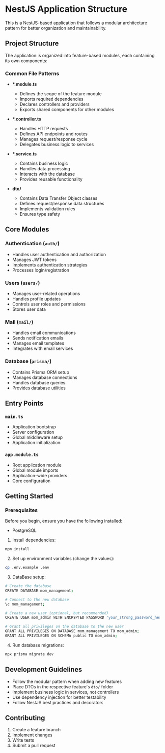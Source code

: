 # NestJS Application Structure

This is a NestJS-based application that follows a modular architecture pattern for better organization and maintainability.

## Project Structure

The application is organized into feature-based modules, each containing its own components:

### Common File Patterns

- **\*.module.ts**
  - Defines the scope of the feature module
  - Imports required dependencies
  - Declares controllers and providers
  - Exports shared components for other modules

- **\*.controller.ts**
  - Handles HTTP requests
  - Defines API endpoints and routes
  - Manages request/response cycle
  - Delegates business logic to services

- **\*.service.ts**
  - Contains business logic
  - Handles data processing
  - Interacts with the database
  - Provides reusable functionality

- **dto/**
  - Contains Data Transfer Object classes
  - Defines request/response data structures
  - Implements validation rules
  - Ensures type safety

## Core Modules

### Authentication (`auth/`)
- Handles user authentication and authorization
- Manages JWT tokens
- Implements authentication strategies
- Processes login/registration

### Users (`users/`)
- Manages user-related operations
- Handles profile updates
- Controls user roles and permissions
- Stores user data


### Mail (`mail/`)
- Handles email communications
- Sends notification emails
- Manages email templates
- Integrates with email services

### Database (`prisma/`)
- Contains Prisma ORM setup
- Manages database connections
- Handles database queries
- Provides database utilities

## Entry Points

### `main.ts`
- Application bootstrap
- Server configuration
- Global middleware setup
- Application initialization

### `app.module.ts`
- Root application module
- Global module imports
- Application-wide providers
- Core configuration

## Getting Started

### Prerequisites

Before you begin, ensure you have the following installed:

- PostgreSQL

1. Install dependencies:
```bash
npm install
```

2. Set up environment variables (change the values):
```bash
cp .env.example .env
```

3. DataBase setup:
```bash
# Create the database
CREATE DATABASE mom_management;

# Connect to the new database
\c mom_management;

# Create a new user (optional, but recommended)
CREATE USER mom_admin WITH ENCRYPTED PASSWORD 'your_strong_password_here';

# Grant all privileges on the database to the new user
GRANT ALL PRIVILEGES ON DATABASE mom_management TO mom_admin;
GRANT ALL PRIVILEGES ON SCHEMA public TO mom_admin;

```

4. Run database migrations:
```bash
npx prisma migrate dev
```

## Development Guidelines

- Follow the modular pattern when adding new features
- Place DTOs in the respective feature's `dto/` folder
- Implement business logic in services, not controllers
- Use dependency injection for better testability
- Follow NestJS best practices and decorators

## Contributing

1. Create a feature branch
2. Implement changes
3. Write tests
4. Submit a pull request

